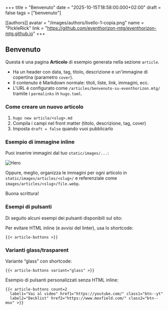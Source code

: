 +++
title = "Benvenuto"
date = "2025-10-15T18:58:00.000+02:00"
draft = false
tags = ["benvenuto"]

[[authors]]
avatar = "/images/authors/livello-1-copia.png"
name = "PickleRick"
link = "https://github.com/eventhorizon-mtg/eventhorizon-mtg.github.io"
+++
## Benvenuto

Questa è una pagina **Articolo** di esempio generata nella sezione `article`.

* Ha un header con data, tag, titolo, descrizione e un'immagine di copertina (parametro `cover`).
* Il contenuto è Markdown normale: titoli, liste, link, immagini, ecc.
* L'URL è configurato come `/articles/benvenuto-su-eventhorizon.mtg/` tramite i `permalinks` in `hugo.toml`.

### Come creare un nuovo articolo

1. `hugo new article/<slug>.md`
2. Compila i campi nel front matter (titolo, descrizione, tag, cover)
3. Imposta `draft = false` quando vuoi pubblicarlo

### Esempio di immagine inline

Puoi inserire immagini dal tuo `static/images/...`:

![Hero]()

Oppure, meglio, organizza le immagini per ogni articolo in `static/images/articles/<slug>/` e referenziale come `images/articles/<slug>/file.webp`.

Buona scrittura!

### Esempi di pulsanti

Di seguito alcuni esempi dei pulsanti disponibili sul sito:

Per evitare HTML inline (e avvisi del linter), usa lo shortcode:

```go-html-template
{{< article-buttons >}}
```

### Varianti glass/trasparent

Variante “glass” con shortcode:

```go-html-template
{{< article-buttons variant="glass" >}}
```

Esempio di pulsanti personalizzati senza HTML inline:

```go-html-template
{{< article-buttons count=2 
  label1="Vai al video" href1="https://youtube.com/" class1="btn--yt" 
  label2="Decklist" href2="https://www.moxfield.com/" class2="btn--mox" >}}
```
